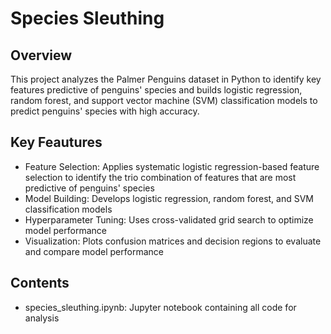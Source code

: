 # Species Sleuthing

## Overview

This project analyzes the Palmer Penguins dataset in Python to identify key features predictive of penguins' species and builds logistic regression, random forest, and support vector machine (SVM) classification models to predict penguins' species with high accuracy.

## Key Feautures 

- Feature Selection: Applies systematic logistic regression-based feature selection to identify the trio combination of features that are most predictive of penguins' species
- Model Building: Develops logistic regression, random forest, and SVM classification models
- Hyperparameter Tuning: Uses cross-validated grid search to optimize model performance
- Visualization: Plots confusion matrices and decision regions to evaluate and compare model performance
 
## Contents

- species_sleuthing.ipynb: Jupyter notebook containing all code for analysis
